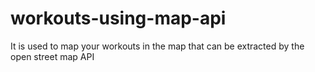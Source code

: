 # workouts-using-map-api
It is used to map your workouts in the map that can be extracted by the open street map API
